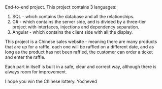 End-to-end project.
This project contains 3 languages:
1. SQL - which contains the database and all the relationships.
2. C# - which contains the server side, and is divided by a three-tier project with interfaces, injections and dependency separation.
3. Angular - which contains the client side with all the display.

This project is a Chinese sales website - meaning there are many products that are up for a raffle, each one will be raffled on a different date, and as long as the product has not been raffled, the customer can order a ticket and enter the raffle.

Each part in itself is built in a safe, clear and correct way, although there is always room for improvement.

I hope you win the Chinese lottery.
Yocheved
